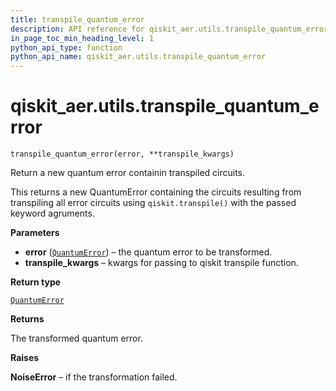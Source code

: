 ```yaml
---
title: transpile_quantum_error
description: API reference for qiskit_aer.utils.transpile_quantum_error
in_page_toc_min_heading_level: 1
python_api_type: function
python_api_name: qiskit_aer.utils.transpile_quantum_error
---
```


# qiskit\_aer.utils.transpile\_quantum\_error

<span id="qiskit_aer.utils.transpile_quantum_error" />

`transpile_quantum_error(error, **transpile_kwargs)`

Return a new quantum error containin transpiled circuits.

This returns a new QuantumError containing the circuits resulting from transpiling all error circuits using `qiskit.transpile()` with the passed keyword agruments.

**Parameters**

*   **error** ([`QuantumError`](qiskit_aer.noise.QuantumError "qiskit_aer.noise.errors.quantum_error.QuantumError")) – the quantum error to be transformed.
*   **transpile\_kwargs** – kwargs for passing to qiskit transpile function.

**Return type**

[`QuantumError`](qiskit_aer.noise.QuantumError "qiskit_aer.noise.errors.quantum_error.QuantumError")

**Returns**

The transformed quantum error.

**Raises**

**NoiseError** – if the transformation failed.

